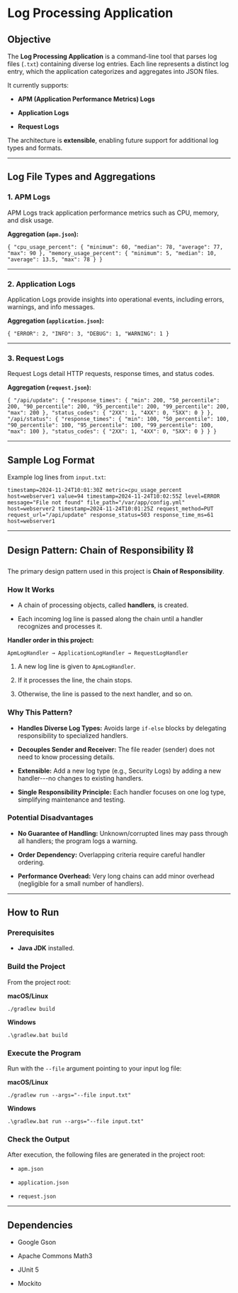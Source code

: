Log Processing Application
==========================

Objective
---------

The **Log Processing Application** is a command-line tool that parses log files (`.txt`) containing diverse log entries. Each line represents a distinct log entry, which the application categorizes and aggregates into JSON files.

It currently supports:

-   **APM (Application Performance Metrics) Logs**

-   **Application Logs**

-   **Request Logs**

The architecture is **extensible**, enabling future support for additional log types and formats.

* * * * *

Log File Types and Aggregations
-------------------------------

### 1\. APM Logs

APM Logs track application performance metrics such as CPU, memory, and disk usage.

**Aggregation (`apm.json`):**

`{
  "cpu_usage_percent": {
    "minimum": 60,
    "median": 78,
    "average": 77,
    "max": 90
  },
  "memory_usage_percent": {
    "minimum": 5,
    "median": 10,
    "average": 13.5,
    "max": 78
  }
}`

* * * * *

### 2\. Application Logs

Application Logs provide insights into operational events, including errors, warnings, and info messages.

**Aggregation (`application.json`):**

`{
  "ERROR": 2,
  "INFO": 3,
  "DEBUG": 1,
  "WARNING": 1
}`

* * * * *

### 3\. Request Logs

Request Logs detail HTTP requests, response times, and status codes.

**Aggregation (`request.json`):**

`{
  "/api/update": {
    "response_times": {
      "min": 200,
      "50_percentile": 200,
      "90_percentile": 200,
      "95_percentile": 200,
      "99_percentile": 200,
      "max": 200
    },
    "status_codes": {
      "2XX": 1,
      "4XX": 0,
      "5XX": 0
    }
  },
  "/api/status": {
    "response_times": {
      "min": 100,
      "50_percentile": 100,
      "90_percentile": 100,
      "95_percentile": 100,
      "99_percentile": 100,
      "max": 100
    },
    "status_codes": {
      "2XX": 1,
      "4XX": 0,
      "5XX": 0
    }
  }
}`

* * * * *

Sample Log Format
-----------------

Example log lines from `input.txt`:

`timestamp=2024-11-24T10:01:30Z metric=cpu_usage_percent host=webserver1 value=94
timestamp=2024-11-24T10:02:55Z level=ERROR message="File not found" file_path="/var/app/config.yml" host=webserver2
timestamp=2024-11-24T10:01:25Z request_method=PUT request_url="/api/update" response_status=503 response_time_ms=61 host=webserver1`

* * * * *

Design Pattern: Chain of Responsibility ⛓️
------------------------------------------

The primary design pattern used in this project is **Chain of Responsibility**.

### How It Works

-   A chain of processing objects, called **handlers**, is created.

-   Each incoming log line is passed along the chain until a handler recognizes and processes it.

**Handler order in this project:**

`ApmLogHandler → ApplicationLogHandler → RequestLogHandler`

1.  A new log line is given to `ApmLogHandler`.

2.  If it processes the line, the chain stops.

3.  Otherwise, the line is passed to the next handler, and so on.

### Why This Pattern?

-   **Handles Diverse Log Types:** Avoids large `if-else` blocks by delegating responsibility to specialized handlers.

-   **Decouples Sender and Receiver:** The file reader (sender) does not need to know processing details.

-   **Extensible:** Add a new log type (e.g., Security Logs) by adding a new handler---no changes to existing handlers.

-   **Single Responsibility Principle:** Each handler focuses on one log type, simplifying maintenance and testing.

### Potential Disadvantages

-   **No Guarantee of Handling:** Unknown/corrupted lines may pass through all handlers; the program logs a warning.

-   **Order Dependency:** Overlapping criteria require careful handler ordering.

-   **Performance Overhead:** Very long chains can add minor overhead (negligible for a small number of handlers).

* * * * *

How to Run
----------

### Prerequisites

-   **Java JDK** installed.

### Build the Project

From the project root:

**macOS/Linux**

`./gradlew build`

**Windows**

`.\gradlew.bat build`

### Execute the Program

Run with the `--file` argument pointing to your input log file:

**macOS/Linux**

`./gradlew run --args="--file input.txt"`

**Windows**

`.\gradlew.bat run --args="--file input.txt"`

### Check the Output

After execution, the following files are generated in the project root:

-   `apm.json`

-   `application.json`

-   `request.json`

* * * * *

Dependencies
------------

-   Google Gson

-   Apache Commons Math3

-   JUnit 5

-   Mockito
